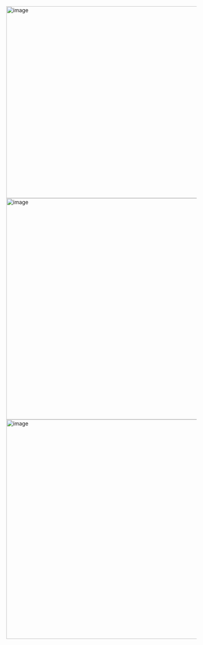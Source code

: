 


<img width="965" height="509" alt="image" src="https://github.com/user-attachments/assets/6f370817-45a8-40f4-b926-f4d714b13d9d" />

<img width="1066" height="587" alt="image" src="https://github.com/user-attachments/assets/65498e83-e94c-488a-90ca-7636cd89d70c" />


<img width="1250" height="582" alt="image" src="https://github.com/user-attachments/assets/a37b1de3-b7d6-40dc-944d-4dead35675ab" />
